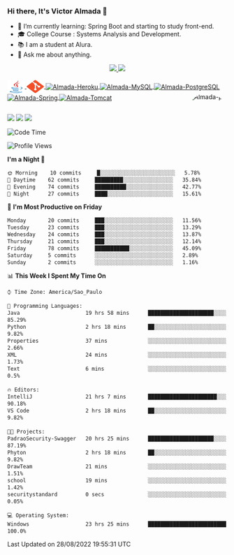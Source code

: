 ### Hi there, It's Victor Almada 👋


- 🌱 I’m currently learning: Spring Boot and starting to study front-end.
- 🎓 College Course : Systems Analysis and Development.
- 📚  I am a student at Alura.
- 💬 Ask me about anything.


<div align="center">
  <a href="https://github.com/Almadavic">
  <img height="180em" src="https://github-readme-stats.vercel.app/api?username=Almadavic&show_icons=true&theme=dracula&include_all_commits=true&count_private=true"/>
  <img height="180em" src="https://github-readme-stats.vercel.app/api/top-langs/?username=Almadavic&layout=compact&langs_count=7&theme=dracula"/>
</div>
<div style="display: inline_block"><br>
  <img align="center" alt="Almada-Java" height="30" width="40" src="https://raw.githubusercontent.com/devicons/devicon/master/icons/java/java-original.svg">
  <img align="center" alt="Almada-Git" height="30" width="40" src="https://raw.githubusercontent.com/devicons/devicon/master/icons/git/git-original.svg">
  <img align="center" alt="Almada-Heroku" height="30" width="40" src="https://cdn.jsdelivr.net/gh/devicons/devicon/icons/heroku/heroku-plain-wordmark.svg" />             
  <img align="center" alt="Almada-MySQL" height="30" width="40" src="https://cdn.jsdelivr.net/gh/devicons/devicon/icons/mysql/mysql-original-wordmark.svg" />
  <img align="center" alt="Almada-PostgreSQL" height="30" width="40" src="https://cdn.jsdelivr.net/gh/devicons/devicon/icons/postgresql/postgresql-plain-wordmark.svg" />
  <img align="center" alt="Almada-Spring" height="30" width="40" src="https://cdn.jsdelivr.net/gh/devicons/devicon/icons/spring/spring-original-wordmark.svg" />
  <img align="center" alt="Almada-Tomcat" height="30" width="40" src="https://cdn.jsdelivr.net/gh/devicons/devicon/icons/tomcat/tomcat-original-wordmark.svg" />
  <img align="right" alt="Almada-pic" height="150" style="border-radius:50px;" src="https://user-images.githubusercontent.com/85299065/185514627-94fcf387-edc6-4c24-88f1-b4873ccd49e9.png">
</div>
  
  ##
 
<div> 
  <a href="https://www.youtube.com/channel/UCUrcUNA90M_ZqLEcQxd3UNA" target="_blank"><img src="https://img.shields.io/badge/YouTube-FF0000?style=for-the-badge&logo=youtube&logoColor=white" target="_blank"></a>
 <a href = "mailto:almadavic@live.com"><img src="https://img.shields.io/badge/-Gmail-%23333?style=for-the-badge&logo=gmail&logoColor=white" target="_blank"></a>
  <a href="https://www.linkedin.com/in/victoralmada/" target="_blank"><img src="https://img.shields.io/badge/-LinkedIn-%230077B5?style=for-the-badge&logo=linkedin&logoColor=white" target="_blank"></a> 
</div>

<!--START_SECTION:waka-->
![Code Time](http://img.shields.io/badge/Code%20Time-26%20hrs%2053%20mins-blue)

![Profile Views](http://img.shields.io/badge/Profile%20Views-23-blue)

**I'm a Night 🦉** 

```text
🌞 Morning    10 commits     █░░░░░░░░░░░░░░░░░░░░░░░░   5.78% 
🌆 Daytime    62 commits     █████████░░░░░░░░░░░░░░░░   35.84% 
🌃 Evening    74 commits     ██████████░░░░░░░░░░░░░░░   42.77% 
🌙 Night      27 commits     ████░░░░░░░░░░░░░░░░░░░░░   15.61%

```
📅 **I'm Most Productive on Friday** 

```text
Monday       20 commits     ███░░░░░░░░░░░░░░░░░░░░░░   11.56% 
Tuesday      23 commits     ███░░░░░░░░░░░░░░░░░░░░░░   13.29% 
Wednesday    24 commits     ███░░░░░░░░░░░░░░░░░░░░░░   13.87% 
Thursday     21 commits     ███░░░░░░░░░░░░░░░░░░░░░░   12.14% 
Friday       78 commits     ███████████░░░░░░░░░░░░░░   45.09% 
Saturday     5 commits      ░░░░░░░░░░░░░░░░░░░░░░░░░   2.89% 
Sunday       2 commits      ░░░░░░░░░░░░░░░░░░░░░░░░░   1.16%

```


📊 **This Week I Spent My Time On** 

```text
⌚︎ Time Zone: America/Sao_Paulo

💬 Programming Languages: 
Java                     19 hrs 58 mins      █████████████████████░░░░   85.29% 
Python                   2 hrs 18 mins       ██░░░░░░░░░░░░░░░░░░░░░░░   9.82% 
Properties               37 mins             ░░░░░░░░░░░░░░░░░░░░░░░░░   2.66% 
XML                      24 mins             ░░░░░░░░░░░░░░░░░░░░░░░░░   1.73% 
Text                     6 mins              ░░░░░░░░░░░░░░░░░░░░░░░░░   0.5%

🔥 Editors: 
IntelliJ                 21 hrs 7 mins       ██████████████████████░░░   90.18% 
VS Code                  2 hrs 18 mins       ██░░░░░░░░░░░░░░░░░░░░░░░   9.82%

🐱‍💻 Projects: 
PadraoSecurity-Swagger   20 hrs 25 mins      █████████████████████░░░░   87.19% 
Phyton                   2 hrs 18 mins       ██░░░░░░░░░░░░░░░░░░░░░░░   9.82% 
DrawTeam                 21 mins             ░░░░░░░░░░░░░░░░░░░░░░░░░   1.51% 
school                   19 mins             ░░░░░░░░░░░░░░░░░░░░░░░░░   1.42% 
securitystandard         0 secs              ░░░░░░░░░░░░░░░░░░░░░░░░░   0.05%

💻 Operating System: 
Windows                  23 hrs 25 mins      █████████████████████████   100.0%

```


 Last Updated on 28/08/2022 19:55:31 UTC
<!--END_SECTION:waka-->
